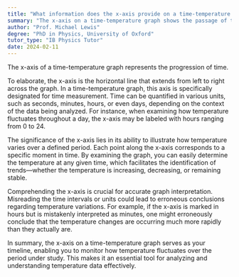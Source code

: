 ```yaml
---
title: "What information does the x-axis provide on a time-temperature graph?"
summary: "The x-axis on a time-temperature graph shows the passage of time."
author: "Prof. Michael Lewis"
degree: "PhD in Physics, University of Oxford"
tutor_type: "IB Physics Tutor"
date: 2024-02-11
---
```


The x-axis of a time-temperature graph represents the progression of time.

To elaborate, the x-axis is the horizontal line that extends from left to right across the graph. In a time-temperature graph, this axis is specifically designated for time measurement. Time can be quantified in various units, such as seconds, minutes, hours, or even days, depending on the context of the data being analyzed. For instance, when examining how temperature fluctuates throughout a day, the x-axis may be labeled with hours ranging from $0$ to $24$.

The significance of the x-axis lies in its ability to illustrate how temperature varies over a defined period. Each point along the x-axis corresponds to a specific moment in time. By examining the graph, you can easily determine the temperature at any given time, which facilitates the identification of trends—whether the temperature is increasing, decreasing, or remaining stable.

Comprehending the x-axis is crucial for accurate graph interpretation. Misreading the time intervals or units could lead to erroneous conclusions regarding temperature variations. For example, if the x-axis is marked in hours but is mistakenly interpreted as minutes, one might erroneously conclude that the temperature changes are occurring much more rapidly than they actually are.

In summary, the x-axis on a time-temperature graph serves as your timeline, enabling you to monitor how temperature fluctuates over the period under study. This makes it an essential tool for analyzing and understanding temperature data effectively.
    
